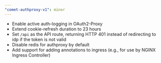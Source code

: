```yaml
---
"comet-authproxy-v1": minor
---
```


- Enable active auth-logging in OAuth2-Proxy
- Extend cookie-refresh duration to 23 hours
- Set `/api` as the API route, returning HTTP 401 instead of redirecting to idp if the token is not valid
- Disable redis for authproxy by default
- Add support for adding annotations to ingress (e.g., for use by NGINX Ingress Controller)
